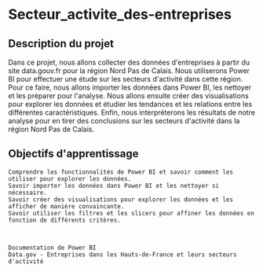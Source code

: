 # Secteur_activite_des-entreprises

## Description du projet

Dans ce projet, nous allons collecter des données d'entreprises à partir du site data.gouv.fr pour la région Nord Pas de Calais. Nous utiliserons Power BI pour effectuer une étude sur les secteurs d'activité dans cette région. Pour ce faire, nous allons importer les données dans Power BI, les nettoyer et les préparer pour l'analyse. Nous allons ensuite créer des visualisations pour explorer les données et étudier les tendances et les relations entre les différentes caractéristiques. Enfin, nous interpréterons les résultats de notre analyse pour en tirer des conclusions sur les secteurs d'activité dans la région Nord Pas de Calais.


## Objectifs d'apprentissage

    Comprendre les fonctionnalités de Power BI et savoir comment les utiliser pour explorer les données.
    Savoir importer les données dans Power BI et les nettoyer si nécessaire.
    Savoir créer des visualisations pour explorer les données et les afficher de manière convaincante.
    Savoir utiliser les filtres et les slicers pour affiner les données en fonction de différents critères.



    Documentation de Power BI
    Data.gov - Entreprises dans les Hauts-de-France et leurs secteurs d'activité


